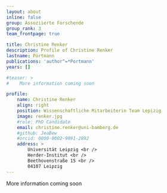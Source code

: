 ```yaml
---
layout: about
inline: false
group: Assoziierte Forschende
group_rank: 3
team_frontpage: true

title: Christine Renker
description: Profile of Christine Renker
lastname: Portmann
publications: 'author^=*Portmann'
years: []

#teaser: >
#    More information coming soon

profile:
    name: Christine Renker
    align: right
    position: Wissenschaftliche Mitarbeiterin Team Lepizig
    image: renker.jpg
    #role: PhD Candidate
    email: christine.renker@uni-bamberg.de
    #github: JeaBew
    #orcid: 0000-0002-9091-2892
    address: >
        Universität Leipzig <br />
        Herder-Institut <br />
        Beethovenstraße 15 <br />
        04107 Leipzig
---
```


More information coming soon
